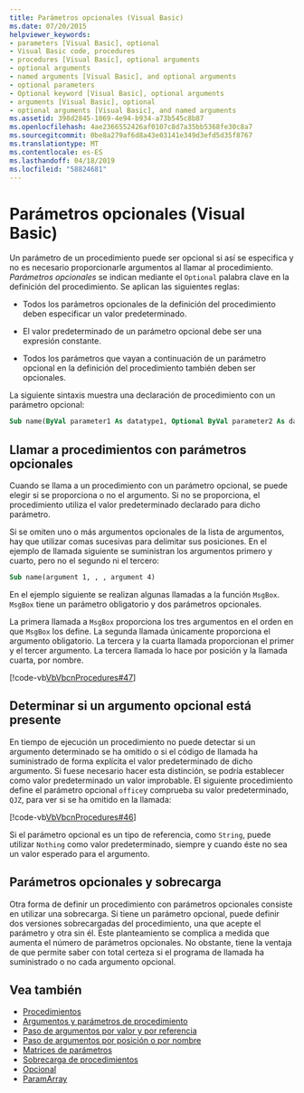 ```yaml
---
title: Parámetros opcionales (Visual Basic)
ms.date: 07/20/2015
helpviewer_keywords:
- parameters [Visual Basic], optional
- Visual Basic code, procedures
- procedures [Visual Basic], optional arguments
- optional arguments
- named arguments [Visual Basic], and optional arguments
- optional parameters
- Optional keyword [Visual Basic], optional arguments
- arguments [Visual Basic], optional
- optional arguments [Visual Basic], and named arguments
ms.assetid: 398d2845-1069-4e94-b934-a73b545c8b87
ms.openlocfilehash: 4ae2366552426af0107c8d7a35bb5368fe30c8a7
ms.sourcegitcommit: 0be8a279af6d8a43e03141e349d3efd5d35f8767
ms.translationtype: MT
ms.contentlocale: es-ES
ms.lasthandoff: 04/18/2019
ms.locfileid: "58824681"
---
```

# <a name="optional-parameters-visual-basic"></a>Parámetros opcionales (Visual Basic)
Un parámetro de un procedimiento puede ser opcional si así se especifica y no es necesario proporcionarle argumentos al llamar al procedimiento. *Parámetros opcionales* se indican mediante el `Optional` palabra clave en la definición del procedimiento. Se aplican las siguientes reglas:  
  
-   Todos los parámetros opcionales de la definición del procedimiento deben especificar un valor predeterminado.  
  
-   El valor predeterminado de un parámetro opcional debe ser una expresión constante.  
  
-   Todos los parámetros que vayan a continuación de un parámetro opcional en la definición del procedimiento también deben ser opcionales.  
  
 La siguiente sintaxis muestra una declaración de procedimiento con un parámetro opcional:  
  
```vb  
Sub name(ByVal parameter1 As datatype1, Optional ByVal parameter2 As datatype2 = defaultvalue)  
```  
  
## <a name="calling-procedures-with-optional-parameters"></a>Llamar a procedimientos con parámetros opcionales  
 Cuando se llama a un procedimiento con un parámetro opcional, se puede elegir si se proporciona o no el argumento. Si no se proporciona, el procedimiento utiliza el valor predeterminado declarado para dicho parámetro.  
  
 Si se omiten uno o más argumentos opcionales de la lista de argumentos, hay que utilizar comas sucesivas para delimitar sus posiciones. En el ejemplo de llamada siguiente se suministran los argumentos primero y cuarto, pero no el segundo ni el tercero:  
  
```vb  
Sub name(argument 1, , , argument 4)  
```  
  
 En el ejemplo siguiente se realizan algunas llamadas a la función `MsgBox`. `MsgBox` tiene un parámetro obligatorio y dos parámetros opcionales.  
  
 La primera llamada a `MsgBox` proporciona los tres argumentos en el orden en que `MsgBox` los define. La segunda llamada únicamente proporciona el argumento obligatorio. La tercera y la cuarta llamada proporcionan el primer y el tercer argumento. La tercera llamada lo hace por posición y la llamada cuarta, por nombre.  
  
 [!code-vb[VbVbcnProcedures#47](~/samples/snippets/visualbasic/VS_Snippets_VBCSharp/VbVbcnProcedures/VB/Class1.vb#47)]  
  
## <a name="determining-whether-an-optional-argument-is-present"></a>Determinar si un argumento opcional está presente  
 En tiempo de ejecución un procedimiento no puede detectar si un argumento determinado se ha omitido o si el código de llamada ha suministrado de forma explícita el valor predeterminado de dicho argumento. Si fuese necesario hacer esta distinción, se podría establecer como valor predeterminado un valor improbable. El siguiente procedimiento define el parámetro opcional `office`y comprueba su valor predeterminado, `QJZ`, para ver si se ha omitido en la llamada:  
  
 [!code-vb[VbVbcnProcedures#46](~/samples/snippets/visualbasic/VS_Snippets_VBCSharp/VbVbcnProcedures/VB/Class1.vb#46)]  
  
 Si el parámetro opcional es un tipo de referencia, como `String`, puede utilizar `Nothing` como valor predeterminado, siempre y cuando éste no sea un valor esperado para el argumento.  
  
## <a name="optional-parameters-and-overloading"></a>Parámetros opcionales y sobrecarga  
 Otra forma de definir un procedimiento con parámetros opcionales consiste en utilizar una sobrecarga. Si tiene un parámetro opcional, puede definir dos versiones sobrecargadas del procedimiento, una que acepte el parámetro y otra sin él. Este planteamiento se complica a medida que aumenta el número de parámetros opcionales. No obstante, tiene la ventaja de que permite saber con total certeza si el programa de llamada ha suministrado o no cada argumento opcional.  
  
## <a name="see-also"></a>Vea también

- [Procedimientos](./index.md)
- [Argumentos y parámetros de procedimiento](./procedure-parameters-and-arguments.md)
- [Paso de argumentos por valor y por referencia](./passing-arguments-by-value-and-by-reference.md)
- [Paso de argumentos por posición o por nombre](./passing-arguments-by-position-and-by-name.md)
- [Matrices de parámetros](./parameter-arrays.md)
- [Sobrecarga de procedimientos](./procedure-overloading.md)
- [Opcional](../../../../visual-basic/language-reference/modifiers/optional.md)
- [ParamArray](../../../../visual-basic/language-reference/modifiers/paramarray.md)

